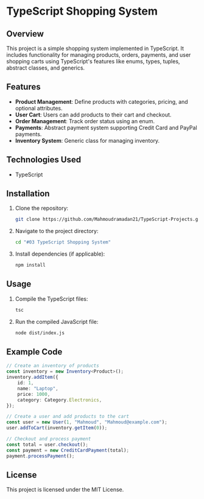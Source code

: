 # TypeScript Shopping System

## Overview
This project is a simple shopping system implemented in TypeScript. It includes functionality for managing products, orders, payments, and user shopping carts using TypeScript's features like enums, types, tuples, abstract classes, and generics.

## Features
- **Product Management**: Define products with categories, pricing, and optional attributes.
- **User Cart**: Users can add products to their cart and checkout.
- **Order Management**: Track order status using an enum.
- **Payments**: Abstract payment system supporting Credit Card and PayPal payments.
- **Inventory System**: Generic class for managing inventory.

## Technologies Used
- TypeScript

## Installation
1. Clone the repository:
   ```sh
   git clone https://github.com/Mahmoudramadan21/TypeScript-Projects.git
   ```
2. Navigate to the project directory:
   ```sh
   cd "#03 TypeScript Shopping System"
   ```
3. Install dependencies (if applicable):
   ```sh
   npm install
   ```

## Usage
1. Compile the TypeScript files:
   ```sh
   tsc
   ```
2. Run the compiled JavaScript file:
   ```sh
   node dist/index.js
   ```

## Example Code
```typescript
// Create an inventory of products
const inventory = new Inventory<Product>();
inventory.addItem({
    id: 1,
    name: "Laptop",
    price: 1000,
    category: Category.Electronics,
});

// Create a user and add products to the cart
const user = new User(1, "Mahmoud", "Mahmoud@example.com");
user.addToCart(inventory.getItem(0));

// Checkout and process payment
const total = user.checkout();
const payment = new CreditCardPayment(total);
payment.processPayment();
```

## License
This project is licensed under the MIT License.

